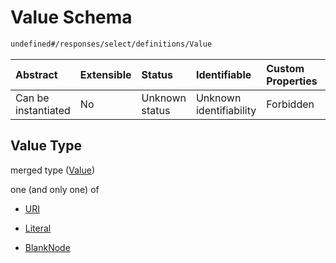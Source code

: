 # Value Schema

```txt
undefined#/responses/select/definitions/Value
```

| Abstract            | Extensible | Status         | Identifiable            | Custom Properties | Additional Properties | Access Restrictions | Defined In                                                                     |
| :------------------ | :--------- | :------------- | :---------------------- | :---------------- | :-------------------- | :------------------ | :----------------------------------------------------------------------------- |
| Can be instantiated | No         | Unknown status | Unknown identifiability | Forbidden         | Allowed               | none                | [okp4-cognitarium.json\*](schema/okp4-cognitarium.json "open original schema") |

## Value Type

merged type ([Value](okp4-cognitarium-responses-selectresponse-definitions-value.md))

one (and only one) of

* [URI](okp4-cognitarium-responses-selectresponse-definitions-value-oneof-uri.md "check type definition")

* [Literal](okp4-cognitarium-responses-selectresponse-definitions-value-oneof-literal.md "check type definition")

* [BlankNode](okp4-cognitarium-responses-selectresponse-definitions-value-oneof-blanknode.md "check type definition")
